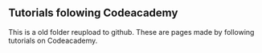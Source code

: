 ## Tutorials folowing Codeacademy  

This is a old folder reupload to github. These are pages made by following tutorials on Codeacademy. 
